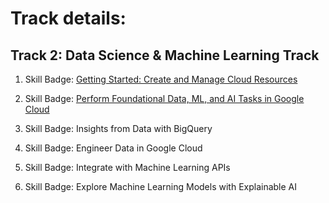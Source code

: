 # Track details:

## Track 2: Data Science & Machine Learning Track

1. Skill Badge: [Getting Started: Create and Manage Cloud Resources](https://github.com/prateek-code-22/Blogs/tree/master/Google%20Cloud%20Platform/Track%202/Getting%20started:%20create%20and%20manage%20cloud%20resources)

2. Skill Badge: [Perform Foundational Data, ML, and AI Tasks in Google Cloud](https://github.com/prateek-code-22/My-Learning-Repo/tree/master/Google%20Cloud%20Platform/Track%202/Perform%20Foundational%20Data%2C%20ML%2C%20and%20AI%20Tasks%20in%20Google%20Cloud)

3. Skill Badge: Insights from Data with BigQuery

4. Skill Badge: Engineer Data in Google Cloud

5. Skill Badge: Integrate with Machine Learning APIs

6. Skill Badge: Explore Machine Learning Models with Explainable AI
